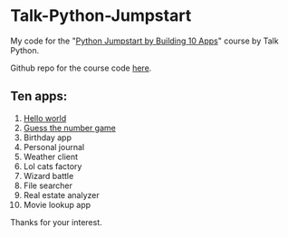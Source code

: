 # Talk-Python-Jumpstart
My code for the "[Python Jumpstart by Building 10 Apps]("https://training.talkpython.fm/courses/explore_python_jumpstart/python-language-jumpstart-building-10-apps")" course by Talk Python.

Github repo for the course code [here]("https://github.com/mikeckennedy/python-jumpstart-course-demos").

Ten apps:
-
1. [Hello world](01_hello_world)
2. [Guess the number game](02_guess_number)
3. Birthday app
4. Personal journal
5. Weather client
6. Lol cats factory
7. Wizard battle
8. File searcher
9. Real estate analyzer
10. Movie lookup app

Thanks for your interest.
